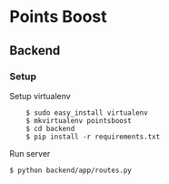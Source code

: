 # Points Boost

## Backend

### Setup

Setup virtualenv
```
    $ sudo easy_install virtualenv
    $ mkvirtualenv pointsboost
    $ cd backend
    $ pip install -r requirements.txt
```

Run server

```
$ python backend/app/routes.py 
```

